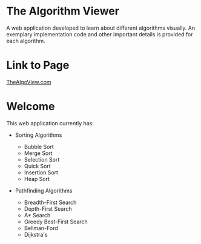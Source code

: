 # The Algorithm Viewer
A web application developed to learn about different algorithms visually. An exemplary implementation code and other important details is provided for each algorithm.

# Link to Page
[TheAlgoView.com](http://thealgoview.com)

# Welcome
This web application currently has:
- Sorting Algorithms
  * Bubble Sort
  * Merge Sort
  * Selection Sort
  * Quick Sort
  * Insertion Sort
  * Heap Sort
  
- Pathfinding Algorithms
  * Breadth-First Search
  * Depth-First Search
  * A* Search
  * Greedy Best-First Search
  * Bellman-Ford
  * Dijkstra's
  
